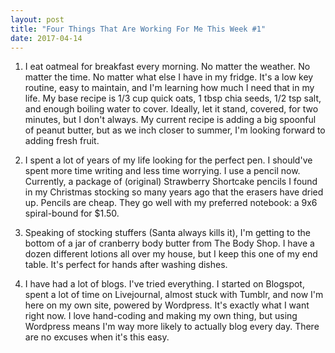 ```yaml
---
layout: post
title: "Four Things That Are Working For Me This Week #1"
date: 2017-04-14
---
```


1. I eat oatmeal for breakfast every morning. No matter the weather. No matter the time. No matter what else I have in my fridge. It's a low key routine, easy to maintain, and I'm learning how much I need that in my life. My base recipe is 1/3 cup quick oats, 1 tbsp chia seeds, 1/2 tsp salt, and enough boiling water to cover. Ideally, let it stand, covered, for two minutes, but I don't always. My current recipe is adding a big spoonful of peanut butter, but as we inch closer to summer, I'm looking forward to adding fresh fruit.

2. I spent a lot of years of my life looking for the perfect pen. I should've spent more time writing and less time worrying. I use a pencil now. Currently, a package of (original) Strawberry Shortcake pencils I found in my Christmas stocking so many years ago that the erasers have dried up. Pencils are cheap. They go well with my preferred notebook: a 9x6 spiral-bound for $1.50.

3. Speaking of stocking stuffers (Santa always kills it), I'm getting to the bottom of a jar of cranberry body butter from The Body Shop. I have a dozen different lotions all over my house, but I keep this one of my end table. It's perfect for hands after washing dishes.

4. I have had a lot of blogs. I've tried everything. I started on Blogspot, spent a lot of time on Livejournal, almost stuck with Tumblr, and now I'm here on my own site, powered by Wordpress. It's exactly what I want right now. I love hand-coding and making my own thing, but using Wordpress means I'm way more likely to actually blog every day. There are no excuses when it's this easy.
